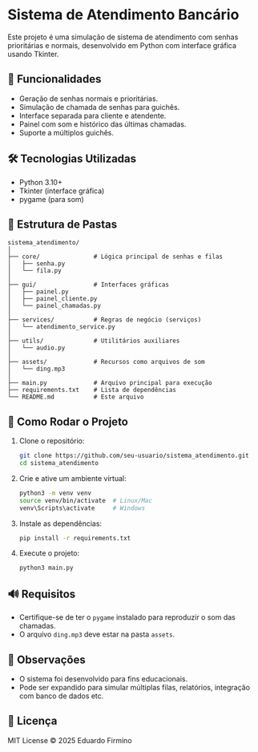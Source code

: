 # Sistema de Atendimento Bancário

Este projeto é uma simulação de sistema de atendimento com senhas prioritárias e normais, desenvolvido em Python com interface gráfica usando Tkinter.

## 🌟 Funcionalidades

- Geração de senhas normais e prioritárias.
- Simulação de chamada de senhas para guichês.
- Interface separada para cliente e atendente.
- Painel com som e histórico das últimas chamadas.
- Suporte a múltiplos guichês.

## 🛠 Tecnologias Utilizadas

- Python 3.10+
- Tkinter (interface gráfica)
- pygame (para som)

## 📁 Estrutura de Pastas

```
sistema_atendimento/
│
├── core/               # Lógica principal de senhas e filas
│   ├── senha.py
│   └── fila.py
│
├── gui/                # Interfaces gráficas
│   ├── painel.py
│   ├── painel_cliente.py
│   └── painel_chamadas.py
│
├── services/           # Regras de negócio (serviços)
│   └── atendimento_service.py
│
├── utils/              # Utilitários auxiliares
│   └── audio.py
│
├── assets/             # Recursos como arquivos de som
│   └── ding.mp3
│
├── main.py             # Arquivo principal para execução
├── requirements.txt    # Lista de dependências
└── README.md           # Este arquivo
```

## 🚀 Como Rodar o Projeto

1. Clone o repositório:
   ```bash
   git clone https://github.com/seu-usuario/sistema_atendimento.git
   cd sistema_atendimento
   ```

2. Crie e ative um ambiente virtual:
   ```bash
   python3 -m venv venv
   source venv/bin/activate  # Linux/Mac
   venv\Scripts\activate     # Windows
   ```

3. Instale as dependências:
   ```bash
   pip install -r requirements.txt
   ```

4. Execute o projeto:
   ```bash
   python3 main.py
   ```

## 🔊 Requisitos

- Certifique-se de ter o `pygame` instalado para reproduzir o som das chamadas.
- O arquivo `ding.mp3` deve estar na pasta `assets`.

## 📌 Observações

- O sistema foi desenvolvido para fins educacionais.
- Pode ser expandido para simular múltiplas filas, relatórios, integração com banco de dados etc.

## 📄 Licença

MIT License © 2025 Eduardo Firmino